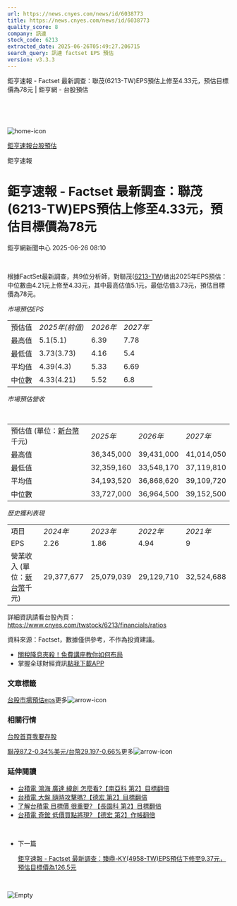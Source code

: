 ```yaml
---
url: https://news.cnyes.com/news/id/6038773
title: https://news.cnyes.com/news/id/6038773
quality_score: 8
company: 訊連
stock_code: 6213
extracted_date: 2025-06-26T05:49:27.206715
search_query: 訊連 factset EPS 預估
version: v3.3.3
---
```


鉅亨速報 - Factset 最新調查：聯茂(6213-TW)EPS預估上修至4.33元，預估目標價為78元 | 鉅亨網 - 台股預估

‌

‌

![home-icon](/assets/icons/breadCrumb/symbol-icon-home.svg)

[鉅亨速報](/news/cat/anue_live)[台股預估](/news/cat/tw_forecast)

鉅亨速報

# 鉅亨速報 - Factset 最新調查：聯茂(6213-TW)EPS預估上修至4.33元，預估目標價為78元

鉅亨網新聞中心 2025-06-26 08:10

‌

根據FactSet最新調查，共9位分析師，對聯茂([6213-TW](https://www.cnyes.com/twstock/6213))做出2025年EPS預估：中位數由4.21元上修至4.33元，其中最高估值5.1元，最低估值3.73元，預估目標價為78元。

*市場預估EPS*

|  |  |  |  |
| --- | --- | --- | --- |
| 預估值 | *2025年(前值)* | *2026年* | *2027年* |
| 最高值 | 5.1(5.1) | 6.39 | 7.78 |
| 最低值 | 3.73(3.73) | 4.16 | 5.4 |
| 平均值 | 4.39(4.3) | 5.33 | 6.69 |
| 中位數 | 4.33(4.21) | 5.52 | 6.8 |

*市場預估營收*

‌

|  |  |  |  |
| --- | --- | --- | --- |
| 預估值 (單位：[新台幣](https://invest.cnyes.com/forex/detail/usdtwd)千元) | *2025年* | *2026年* | *2027年* |
| 最高值 | 36,345,000 | 39,431,000 | 41,014,050 |
| 最低值 | 32,359,160 | 33,548,170 | 37,119,810 |
| 平均值 | 34,193,520 | 36,868,620 | 39,109,720 |
| 中位數 | 33,727,000 | 36,964,500 | 39,152,500 |

*歷史獲利表現*

|  |  |  |  |  |
| --- | --- | --- | --- | --- |
| 項目 | *2024年* | *2023年* | *2022年* | *2021年* |
| EPS | 2.26 | 1.86 | 4.94 | 9 |
| 營業收入 (單位：[新台幣](https://invest.cnyes.com/forex/detail/usdtwd)千元) | 29,377,677 | 25,079,039 | 29,129,710 | 32,524,688 |

詳細資訊請看台股內頁：  
<https://www.cnyes.com/twstock/6213/financials/ratios>

資料來源：Factset，數據僅供參考，不作為投資建議。

* [關稅降息夾殺！免費講座教你如何布局](https://www.rsc.com.tw/Cnyes_RSC/SeminarBooking2025InvestmentOutlook.aspx?utm_source=anue&utm_medium=usstocks_end)
* 掌握全球財經資訊[點我下載APP](http://www.cnyes.com/app/?utm_source=mweb&utm_medium=HamMenuBanner&utm_campaign=fixed&utm_content=entr)

### 文章標籤

[台股](https://news.cnyes.com/tag/台股 "台股")[市場預估](https://news.cnyes.com/tag/市場預估 "市場預估")[eps](https://news.cnyes.com/tag/eps "eps")更多![arrow-icon](/assets/icons/arrows/arrow-down.svg)

### 相關行情

[台股首頁](https://www.cnyes.com/twstock)[我要存股](https://supr.link/8OHaU)

[聯茂87.2-0.34%](https://www.cnyes.com/twstock/6213)[美元/台幣29.197-0.66%](https://invest.cnyes.com/forex/detail/USDTWD)更多![arrow-icon](/assets/icons/arrows/arrow-down.svg)

### 延伸閱讀

* [台積電 鴻海 廣達 緯創 怎麼看?【南亞科 第2】目標翻倍](/news/id/6030340)
* [台積電 大盤 隨時攻擊嗎?【德宏 第2】目標翻倍](/news/id/6024846)
* [了解台積電 目標價 很重要? 【長園科 第2】目標翻倍](/news/id/6016795)
* [台積電 奇鋐 低價買點將現? 【德宏 第2】作帳翻倍](/news/id/6005404)

‌

* 下一篇

  [鉅亨速報 - Factset 最新調查：臻鼎-KY(4958-TW)EPS預估下修至9.37元，預估目標價為126.5元](/news/id/6038560)

‌

![Empty](/assets/icons/skeleton/empty-image.svg)

‌